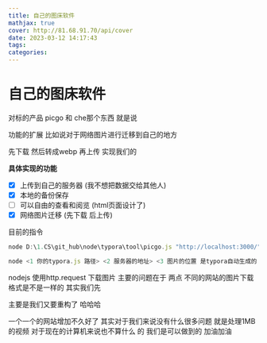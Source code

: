 ```yaml
---
title: 自己的图床软件
mathjax: true
cover: http://81.68.91.70/api/cover
date: 2023-03-12 14:17:43
tags:
categories:
---
```


# 自己的图床软件

对标的产品 picgo 和 che那个东西 就是说

功能的扩展 比如说对于网络图片进行迁移到自己的地方

先下载 然后转成webp 再上传 实现我们的

**具体实现的功能**

- [x] 上传到自己的服务器 (我不想把数据交给其他人) 
- [x] 本地的备份保存
- [ ] 可以自由的查看和阅览 (html页面设计了)
- [x] 网络图片迁移 (先下载 后上传)

目前的指令

```js
node D:\1.CS\git_hub\node\typora\tool\picgo.js "http://localhost:3000/" 
```

```js
node <1 你的typora.js 路径> <2 服务器的地址> <3 图片的位置 是typora自动生成的 一般不必担心>
```

nodejs  使用http.request 下载图片 主要的问题在于 两点 不同的网站的图片下载 格式是不是一样的 其实我们先

主要是我们又要重构了 哈哈哈

一个一个的网站增加不久好了 其实对于我们来说没有什么很多问题 就是处理1MB的视频 对于现在的计算机来说也不算什么 的 我们是可以做到的 加油加油